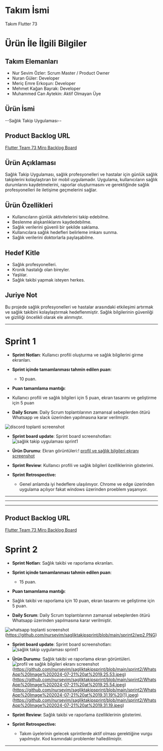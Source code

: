 # **Takım İsmi**

Takım Flutter 73

# Ürün İle İlgili Bilgiler

## Takım Elemanları
- Nur Sevim Özler: Scrum Master / Product Owner 
- Nuran Güler: Developer
- Meriç Emre Erkoşun: Developer
- Mehmet Kağan Bayrak: Developer
- Muhammed Can Aytekin: Aktif Olmayan Üye

## Ürün İsmi

--Sağlık Takip Uygulaması--

## Product Backlog URL

[Flutter Team 73 Miro Backlog Board](https://trello.com/invite/b/mbcivEUa/ATTIc1b81371761acefa0ab19bd4d54d2dfe1B60A505/saglik-takip-uygulamasi-sprint-1)

## Ürün Açıklaması
Sağlık Takip Uygulaması, sağlık profesyonelleri ve hastalar için günlük sağlık takiplerini kolaylaştıran bir mobil uygulamadır. Uygulama, kullanıcıların sağlık durumlarını kaydetmelerini, raporlar oluşturmasını ve gerektiğinde sağlık profesyonelleri ile iletişime geçmelerini sağlar.





## Ürün Özellikleri

- Kullanıcıların günlük aktivitelerini takip edebilme.
- Beslenme alışkanlıklarını kaydedebilme.
- Sağlık verilerini güvenli bir şekilde saklama.
- Kullanıcılara sağlık hedefleri belirleme imkanı sunma.
- Sağlık verilerini doktorlarla paylaşabilme.

## Hedef Kitle
- Sağlık profesyonelleri.
- Kronik hastalığı olan bireyler.
- Yaşlılar.
- Sağlık takibi yapmak isteyen herkes.

## Juriye Not
Bu projede sağlık profesyonelleri ve hastalar arasındaki etkileşimi artırmak ve sağlık takibini kolaylaştırmak hedeflenmiştir. Sağlık bilgilerinin güvenliği ve gizliliği öncelikli olarak ele alınmıştır.





---

# Sprint 1
- **Sprint Notları**:
Kullanıcı profili oluşturma ve sağlık bilgilerini girme ekranları.


- **Sprint içinde tamamlanması tahmin edilen puan**: 
  - 10 puan.

- **Puan tamamlama mantığı**: 
- Kullanıcı profili ve sağlık bilgileri için 5 puan, ekran tasarımı ve geliştirme için 5 puan

- **Daily Scrum**: Daily Scrum toplantılarının zamansal sebeplerden ötürü Whatsapp ve slack üzerinden yapılmasına karar verilmiştir.

![discord toplanti screenshot](https://sites.google.com/view/discordtoplanti/ana-sayfa)

- **Sprint board update**: Sprint board screenshotları: 
![sağlık takip uygulaması sprint1](https://sites.google.com/view/salk-takip-uygulamas-sprint-1/ana-sayfa)


- **Ürün Durumu**: Ekran görüntüleri:!
[profil ve sağlık bilgileri ekranı screenshot](https://sites.google.com/view/profil-bilgileri-saglikbilgi/ana-sayfa)

- **Sprint Review**: Kullanıcı profili ve sağlık bilgileri özelliklerinin gösterimi.


- **Sprint Retrospective:**
  - Genel anlamda iyi hedeflere ulaşılınıyor. Chrome ve edge üzerinden uygulama açılıyor fakat windows üzerinden proeblem yaşanıyor. 


---




---


---
## Product Backlog URL

[Flutter Team 73 Miro Backlog Board](https://trello.com/invite/b/669c98b14f335fa0d80a8d9e/ATTI0c9d4024bece8469b02ade28845c5c7f46FE8760/saglik-takip-uygulamasi-sprint-2)


# Sprint 2
- **Sprint Notları**:
Sağlık takibi ve raporlama ekranları.


- **Sprint içinde tamamlanması tahmin edilen puan**: 
  - 15 puan.

- **Puan tamamlama mantığı**: 
- Sağlık takibi ve raporlama için 10 puan, ekran tasarımı ve geliştirme için 5 puan.

- **Daily Scrum**: Daily Scrum toplantılarının zamansal sebeplerden ötürü Whatsapp üzerinden yapılmasına karar verilmiştir.

![whatsapp toplanti screenshot](https://github.com/nursevim/sagliktakipsprint/blob/main/sprint2/wp1.PNG)(https://github.com/nursevim/sagliktakipsprint/blob/main/sprint2/wp2.PNG)

- **Sprint board update**: Sprint board screenshotları: 
![sağlık takip uygulaması sprint1](https://github.com/nursevim/sagliktakipsprint/blob/main/sprint2/sprint2%20trello.PNG)


- **Ürün Durumu**: Sağlık takibi ve raporlama ekran görüntüleri.
![profil ve sağlık bilgileri ekranı screenshot](https://github.com/nursevim/sagliktakipsprint/blob/main/sprint2/WhatsApp%20Image%202024-07-21%20at%2019.25.53%20(1).jpeg?raw=true)(https://github.com/nursevim/sagliktakipsprint/blob/main/sprint2/WhatsApp%20Image%202024-07-21%20at%2019.25.53.jpeg)(https://github.com/nursevim/sagliktakipsprint/blob/main/sprint2/WhatsApp%20Image%202024-07-21%20at%2019.25.54.jpeg)
(https://github.com/nursevim/sagliktakipsprint/blob/main/sprint2/WhatsApp%20Image%202024-07-21%20at%2019.31.19%20(1).jpeg)(https://github.com/nursevim/sagliktakipsprint/blob/main/sprint2/WhatsApp%20Image%202024-07-21%20at%2019.31.19.jpeg)

- **Sprint Review**: Sağlık takibi ve raporlama özelliklerinin gösterimi.


- **Sprint Retrospective:**
  - Takım üyelerinin gelecek sprintlerde aktif olması gerektiğine vurgu yapılmıştır.
  Kod kısmındaki problemler halledilmiştir. 


---


